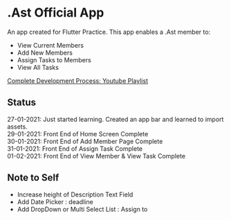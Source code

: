 # .Ast Official App

An app created for Flutter Practice.
This app enables a .Ast member to:
* View Current Members
* Add New Members
* Assign Tasks to Members
* View All Tasks

[Complete Development Process: Youtube Playlist](https://youtube.com/playlist?list=PL1uRKR3S03od8YcO2olTqE6xKd2Ywl1lF)

## Status
27-01-2021: Just started learning. Created an app bar and learned to import assets.  
29-01-2021: Front End of Home Screen Complete  
30-01-2021: Front End of Add Member Page Complete  
31-01-2021: Front End of Assign Task Complete  
01-02-2021: Front End of View Member & View Task Complete                                

## Note to Self

* Increase height of Description Text Field
* Add Date Picker : deadline
* Add DropDown or Multi Select List : Assign to
 
